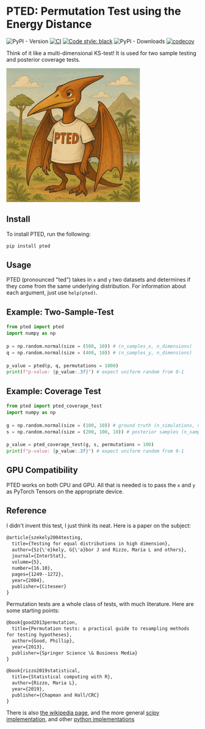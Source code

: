 # PTED: Permutation Test using the Energy Distance

![PyPI - Version](https://img.shields.io/pypi/v/pted?style=flat-square)
[![CI](https://github.com/ConnorStoneAstro/pted/actions/workflows/ci.yml/badge.svg)](https://github.com/ConnorStoneAstro/pted/actions/workflows/ci.yml)
[![Code style: black](https://img.shields.io/badge/code%20style-black-000000.svg)](https://github.com/psf/black)
![PyPI - Downloads](https://img.shields.io/pypi/dm/pted)
[![codecov](https://codecov.io/gh/ConnorStoneAstro/pted/graph/badge.svg?token=5LISJ5BN17)](https://codecov.io/gh/ConnorStoneAstro/pted)

Think of it like a multi-dimensional KS-test! It is used for two sample testing and posterior coverage tests.

![pted logo](media/pted_logo.png)

## Install

To install PTED, run the following:

```bash
pip install pted
```

## Usage

PTED (pronounced "ted") takes in `x` and `y` two datasets and determines if they
come from the same underlying distribution. For information about each argument, just use ``help(pted)``. 

## Example: Two-Sample-Test

```python
from pted import pted
import numpy as np

p = np.random.normal(size = (500, 10)) # (n_samples_x, n_dimensions)
q = np.random.normal(size = (400, 10)) # (n_samples_y, n_dimensions)

p_value = pted(p, q, permutations = 1000)
print(f"p-value: {p_value:.3f}") # expect uniform random from 0-1
```

## Example: Coverage Test

```python
from pted import pted_coverage_test
import numpy as np

g = np.random.normal(size = (100, 10)) # ground truth (n_simulations, n_dimensions)
s = np.random.normal(size = (200, 100, 10)) # posterior samples (n_samples, n_simulations, n_dimensions)

p_value = pted_coverage_test(g, s, permutations = 100)
print(f"p-value: {p_value:.3f}") # expect uniform random from 0-1
```

## GPU Compatibility

PTED works on both CPU and GPU. All that is needed is to pass the `x` and `y` as
PyTorch Tensors on the appropriate device.

## Reference

I didn't invent this test, I just think its neat. Here is a paper on the subject:

```
@article{szekely2004testing,
  title={Testing for equal distributions in high dimension},
  author={Sz{\'e}kely, G{\'a}bor J and Rizzo, Maria L and others},
  journal={InterStat},
  volume={5},
  number={16.10},
  pages={1249--1272},
  year={2004},
  publisher={Citeseer}
}
```

Permutation tests are a whole class of tests, with much literature. Here are some starting points:

```
@book{good2013permutation,
  title={Permutation tests: a practical guide to resampling methods for testing hypotheses},
  author={Good, Phillip},
  year={2013},
  publisher={Springer Science \& Business Media}
}
```

```
@book{rizzo2019statistical,
  title={Statistical computing with R},
  author={Rizzo, Maria L},
  year={2019},
  publisher={Chapman and Hall/CRC}
}
```

There is also [the wikipedia page](https://en.wikipedia.org/wiki/Permutation_test), and the more general [scipy implementation](https://docs.scipy.org/doc/scipy/reference/generated/scipy.stats.permutation_test.html), and other [python implementations](https://github.com/qbarthelemy/PyPermut)